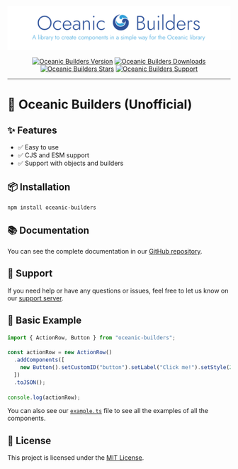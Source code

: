 <div align="center">

![Oceanic Builders Banner](assets/Banner.png)

[![Oceanic Builders Version][VersionBadgeURL]][OceanicBuildersNPMURL]
[![Oceanic Builders Downloads][DownloadsBadgeURL]][OceanicBuildersNPMURL]
[![Oceanic Builders Stars][StarsBadgeURL]][OceanicBuildersNPMURL]
[![Oceanic Builders Support][SupportBadgeURL]][SupportServerURL]

</div>

---

# 🌊 Oceanic Builders (Unofficial)

## ✨ Features

- ✅ Easy to use
- ✅ CJS and ESM support
- ✅ Support with objects and builders

## 📦 Installation

```bash
npm install oceanic-builders
```

## 📚 Documentation

You can see the complete documentation in our [GitHub repository][DocumentationFolderURL].

## 🛟 Support

If you need help or have any questions or issues, feel free to let us know on our [support server][SupportServerURL].

## 🚀 Basic Example

```js
import { ActionRow, Button } from "oceanic-builders";

const actionRow = new ActionRow()
  .addComponents([
    new Button().setCustomID("button").setLabel("Click me!").setStyle(2),
  ])
  .toJSON();

console.log(actionRow);
```

You can also see our [`example.ts`][ExamplesFileURL] file to see all the examples of all the components.

## 📄 License

This project is licensed under the [MIT License][MITLicenseURL].

[DocumentationFolderURL]: https://github.com/FancyStudioTeam/OceanicBuilders/tree/main/docs/builders
[DownloadsBadgeURL]: https://img.shields.io/npm/dt/oceanic-builders?style=for-the-badge&color=2a4f99&label=Downloads&logo=npm&logoColor=white
[ExamplesFileURL]: https://github.com/FancyStudioTeam/OceanicBuilders/blob/main/example.ts
[MITLicenseURL]: https://opensource.org/license/mit
[OceanicBuildersNPMURL]: https://www.npmjs.com/package/oceanic-builders
[StarsBadgeURL]: https://img.shields.io/github/stars/FancyStudioTeam/OceanicBuilders?style=for-the-badge&color=2a4f99&label=Stars&logo=github&logoColor=white
[SupportBadgeURL]: https://img.shields.io/badge/Support-Support?style=for-the-badge&color=2a4f99&label=Discord&logo=discord&logoColor=white
[SupportServerURL]: https://discord.gg/gud55BjNFC
[VersionBadgeURL]: https://img.shields.io/npm/v/oceanic-builders?style=for-the-badge&color=2a4f99&label=Version&logo=npm&logoColor=white
